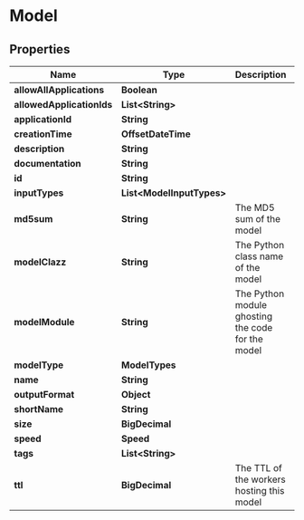 

# Model


## Properties

Name | Type | Description | Notes
------------ | ------------- | ------------- | -------------
**allowAllApplications** | **Boolean** |  |  [optional]
**allowedApplicationIds** | **List&lt;String&gt;** |  |  [optional]
**applicationId** | **String** |  |  [optional]
**creationTime** | **OffsetDateTime** |  | 
**description** | **String** |  |  [optional]
**documentation** | **String** |  |  [optional]
**id** | **String** |  | 
**inputTypes** | **List&lt;ModelInputTypes&gt;** |  | 
**md5sum** | **String** | The MD5 sum of the model |  [optional]
**modelClazz** | **String** | The Python class name of the model | 
**modelModule** | **String** | The Python module ghosting the code for the model | 
**modelType** | **ModelTypes** |  | 
**name** | **String** |  | 
**outputFormat** | **Object** |  |  [optional]
**shortName** | **String** |  |  [optional]
**size** | **BigDecimal** |  | 
**speed** | **Speed** |  |  [optional]
**tags** | **List&lt;String&gt;** |  |  [optional]
**ttl** | **BigDecimal** | The TTL of the workers hosting this model |  [optional]



